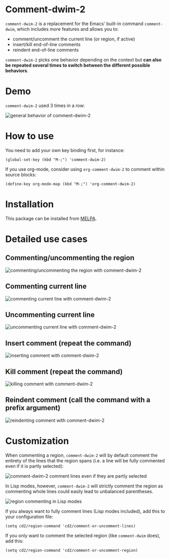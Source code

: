 # Comment-dwim-2

`comment-dwim-2` is a replacement for the Emacs' built-in command `comment-dwim`, which includes more features and allows you to:

* comment/uncomment the current line (or region, if active)
* insert/kill end-of-line comments
* reindent end-of-line comments

`comment-dwim-2` picks one behavior depending on the context but **can also be repeated several times to switch between the different possible behaviors**.

# Demo

`comment-dwim-2` used 3 times in a row:

![general behavior of comment-dwim-2](http://remyferre.github.io/images/cd2-general.gif)

# How to use

You need to add your own key binding first, for instance:

    (global-set-key (kbd "M-;") 'comment-dwim-2)

If you use org-mode, consider using `org-comment-dwim-2` to comment within source blocks:

	(define-key org-mode-map (kbd "M-;") 'org-comment-dwim-2)

# Installation

This package can be installed from [MELPA](http://melpa.org/#/).

# Detailed use cases

## Commenting/uncommenting the region

![commenting/uncommenting the region with comment-dwim-2](http://remyferre.github.io/images/cd2-region.gif)

## Commenting current line

![commenting current line with comment-dwim-2](http://remyferre.github.io/images/cd2-comment.gif)

## Uncommenting current line

![uncommenting current line with comment-dwim-2](http://remyferre.github.io/images/cd2-uncomment.gif)

## Insert comment (repeat the command)

![inserting comment with comment-dwim-2](http://remyferre.github.io/images/cd2-insert-comment.gif)

## Kill comment (repeat the command)

![killing comment with comment-dwim-2](http://remyferre.github.io/images/cd2-kill-comment.gif)

## Reindent comment (call the command with a prefix argument)

![reindenting comment with comment-dwim-2](http://remyferre.github.io/images/cd2-reindent-comment.gif)

# Customization

When commenting a region, `comment-dwim-2` will by default comment the entirety of the lines that the region spans (i.e. a line will be fully commented even if it is partly selected):

![comment-dwim-2 comment lines even if they are partly selected](http://remyferre.github.io/images/cd2-region-expand.gif)

In Lisp modes, however, `comment-dwim-2` will strictly comment the region as commenting whole lines could easily lead to unbalanced parentheses.

![region commenting in Lisp modes](http://remyferre.github.io/images/cd2-region-lisp.gif)

If you always want to fully comment lines (Lisp modes included), add this to your configuration file:

	(setq cd2/region-command 'cd2/comment-or-uncomment-lines)

If you only want to comment the selected region (like `comment-dwim` does), add this:

	(setq cd2/region-command 'cd2/comment-or-uncomment-region)
